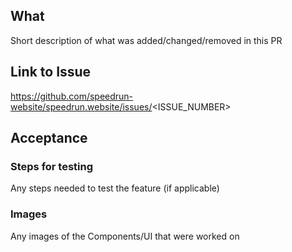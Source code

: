 ## What
Short description of what was added/changed/removed in this PR

## Link to Issue
https://github.com/speedrun-website/speedrun.website/issues/<ISSUE_NUMBER>

## Acceptance
### Steps for testing
Any steps needed to test the feature (if applicable)

### Images
Any images of the Components/UI that were worked on
